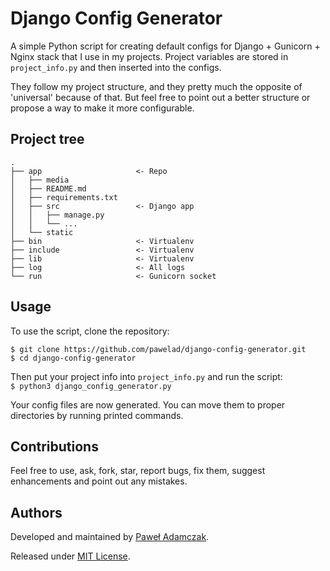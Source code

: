 # Django Config Generator
A simple Python script for creating default configs for Django + Gunicorn + 
Nginx stack that I use in my projects. Project variables are stored in 
`project_info.py` and then inserted into the configs.

They follow my project structure, and they pretty much the opposite of 
'universal' because of that. But feel free to point out a better structure or 
propose a way to make it more configurable.

## Project tree
```
.
├── app                     <- Repo
│   ├── media
│   ├── README.md
│   ├── requirements.txt
│   ├── src                 <- Django app
│   │   ├── manage.py
│   │   └── ...
│   └── static
├── bin                     <- Virtualenv
├── include                 <- Virtualenv
├── lib                     <- Virtualenv
├── log                     <- All logs
└── run                     <- Gunicorn socket
```

## Usage
To use the script, clone the repository:  
```
$ git clone https://github.com/pawelad/django-config-generator.git
$ cd django-config-generator
```

Then put your project info into `project_info.py` and run the script:  
`$ python3 django_config_generator.py`

Your config files are now generated. You can move them to proper directories by
running printed commands.

## Contributions
Feel free to use, ask, fork, star, report bugs, fix them,
suggest enhancements and point out any mistakes.

## Authors
Developed and maintained by [Paweł Adamczak](https://github.com/pawelad).

Released under [MIT License](LICENSE).
